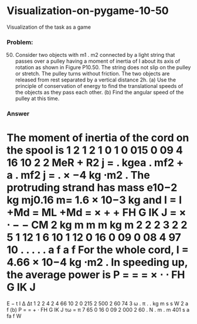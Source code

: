# Visualization-on-pygame-10-50
Visualization of the task as a game

### Problem:
50. Consider two objects with m1 .
m2 connected by a light string
that passes over a pulley having
a moment of inertia of I about
its axis of rotation as shown in
Figure P10.50. The string does
not slip on the pulley or stretch.
The pulley turns without friction.
The two objects are
released from rest separated by
a vertical distance 2h. (a) Use
the principle of conservation of
energy to find the translational
speeds of the objects as they
pass each other. (b) Find the angular speed of the pulley
at this time.

### Answer
The moment of inertia of the cord on the spool is
1
2
1
2
1 0 1 0 015 0 09 4 16 10
2
2
MeR + R2 j = . kgea . mf2 + a . mf2 j = . × −4 kg ⋅m2 .
The protruding strand has mass e10−2 kg mj0.16 m= 1.6 × 10−3 kg and
I = I +Md = ML +Md = × + + FH G
IK J
= × ⋅
−
−
CM
2
kg m m m
kg m
2 2 2 3 2 2
5
1
12
1 6 10
1
12
0 16 0 09 0 08
4 97 10
. . . .
.
a f a f
For the whole cord, I = 4.66 × 10−4 kg ⋅m2 . In speeding up, the average power is
P = = =
× ⋅ ⋅ FH G
IK J
=
E −
t
I
Δ Δt
1
2
2 4 2 4 66 10
2 0 215
2 500 2
60
74 3
ω . π
.
.
kg m
s s
W
2
a f
(b) P = = +
⋅ FH G
IK J
τω =
π
7 65 0 16 0 09
2 000 2
60
. N . m . m 401
s
a fa f W
